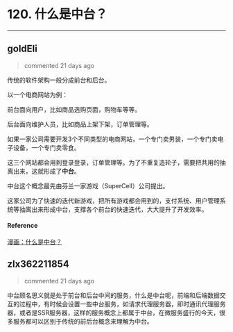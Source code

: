 
 # 120. 什么是中台？ 
  
 ***
## goldEli 
 > commented 21 days ago 

传统的软件架构一般分成前台和后台。

以一个电商网站为例：

前台面向用户，比如商品选购页面，购物车等等。

后台面向维护人员，比如商品上架下架，订单管理等。

如果一家公司需要开发3个不同类型的电商网站，一个专门卖男装，一个专门卖电子设备，一个专门卖零食。

这三个网站都会用到登录登录，订单管理等。为了不重复造轮子，需要把共用的抽离出来，这就形成了**中台**。

中台这个概念最先由芬兰一家游戏（SuperCell）公司提出。

这家公司为了快速的迭代新游戏，把所有游戏都会用到的，支付系统、用户管理系统等抽离出来形成中台，支撑各个前台的快速迭代，大大提升了开发效率。

#### Reference

[漫画：什么是中台？](https://juejin.im/post/5d995f82f265da5ba308389d)
## zlx362211854 
 > commented 21 days ago 

中台顾名思义就是处于前台和后台中间的服务，什么是中台呢，前端和后端数据交互的过程中，有时候会设置一些中台服务，如请求代理服务器，即时通讯代理服务器，或者是SSR服务器，这样的服务概念上都属于中台，在微服务盛行的今天，很多服务都可以区别于传统的前后台概念来理解为中台。